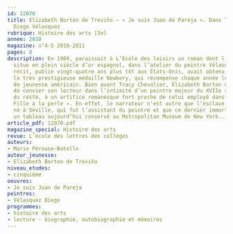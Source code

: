 ```yaml
---
id: 12070
title: Elizabeth Borton de Treviño – « Je suis Juan de Pareja ». Dans l’atelier de
  Diego Vélasquez 
rubrique: Histoire des arts [5e]
annee: 2010
magazine: n°4-5 2010-2011
pages: 8
description: En 1989, paraissait à L’École des loisirs un roman dont l’intrigue se
  situe en plein siècle d’or espagnol, dans l’atelier du peintre Vélasquez. Cet ambitieux
  récit, publié vingt-quatre ans plus tôt aux États-Unis, avait obtenu, à sa sortie,
  la très prestigieuse médaille Newbery, qui récompense chaque année le meilleur livre
  de jeunesse américain. Bien avant Tracy Chevalier, Elizabeth Borton de Treviño choisissait
  de convier son lecteur dans l’intimité d’un peintre majeur du XVIIe siècle, grâce,
  du reste, à un artifice romanesque fort proche de celui employé dans « La Jeune
  Fille à la perle ». En effet, le narrateur n’est autre que l’esclave Juan de Pareja,
  né à Séville, qui fut l’assistant du peintre et que ce dernier immortalisa dans
  un tableau aujourd’hui conservé au Metropolitan Museum de New York...
article_pdf: 12070.pdf
magazine_special: Histoire des arts
revue: L’école des lettres des collèges
auteurs:
- Marie Pérouse-Batello
auteur_jeunesse:
- Elizabeth Borton de Treviño
niveau_etudes:
- cinquième
oeuvres:
- Je suis Juan de Pareja
peintres:
- Vélasquez Diego
programmes:
- histoire des arts
- lecture - biographie, autobiographie et mémoires
---
```

